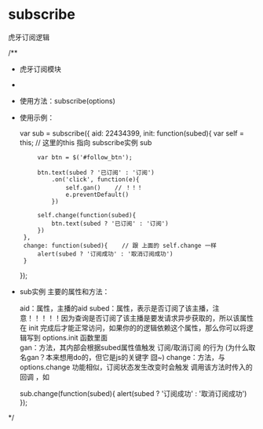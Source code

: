 # subscribe
虎牙订阅逻辑

/**
 * 虎牙订阅模块
 *
 * 使用方法：subscribe(options)
 * 使用示例：

    var sub = subscribe({
        aid: 22434399,
        init: function(subed){
            var self = this;    // 这里的this 指向 subscribe实例 sub

            var btn = $('#follow_btn');

            btn.text(subed ? '已订阅' : '订阅')
                .on('click', function(e){
                    self.gan()    // ！！！
                    e.preventDefault()
                })

            self.change(function(subed){
                btn.text(subed ? '已订阅' : '订阅')
            })
        },
        change: function(subed){    // 跟 上面的 self.change 一样
            alert(subed ? '订阅成功' : '取消订阅成功')
        }
    });


 * sub实例 主要的属性和方法：

    aid：属性，主播的aid
    subed：属性，表示是否订阅了该主播，注意！！！！！因为查询是否订阅了该主播是要发请求异步获取的，所以该属性在 init 完成后才能正常访问，如果你的的逻辑依赖这个属性，那么你可以将逻辑写到 options.init 函数里面  
    gan：方法，其内部会根据subed属性值触发 订阅/取消订阅 的行为 (为什么取名gan？本来想用do的，但它是js的关键字 囧~)
    change：方法，与 options.change 功能相似，订阅状态发生改变时会触发 调用该方法时传入的回调 ，如

    sub.change(function(subed){
        alert(subed ? '订阅成功' : '取消订阅成功')
    });

 */
